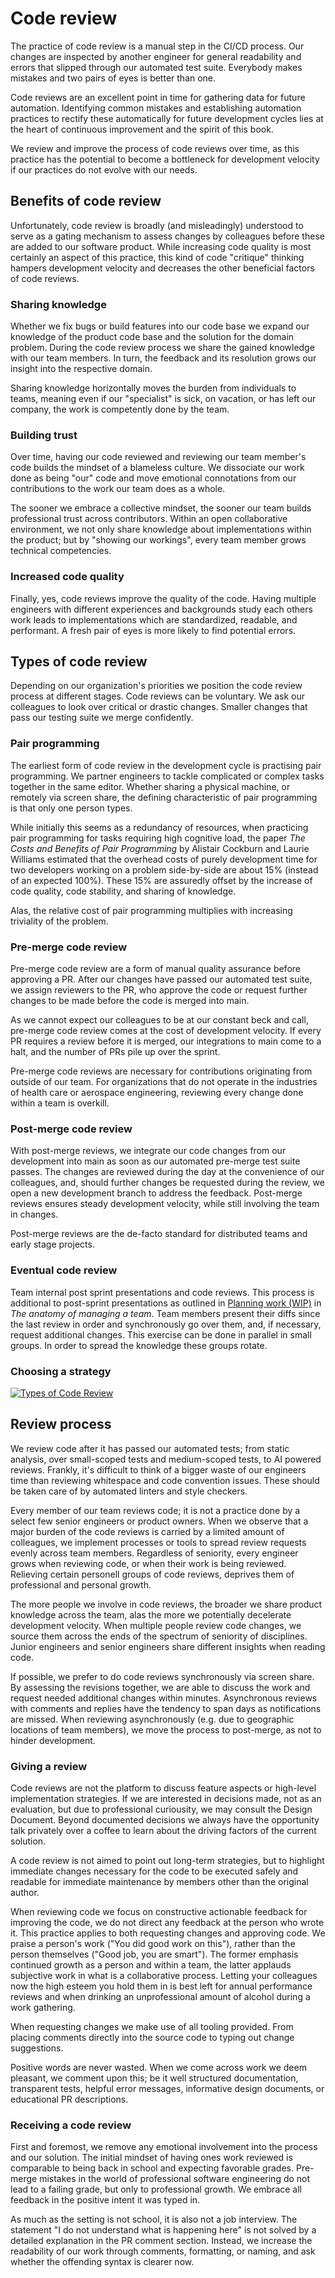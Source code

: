 # Code review

The practice of code review is a manual step in the CI/CD process. Our changes are inspected by another engineer for general readability and errors that slipped through our automated test suite. Everybody makes mistakes and two pairs of eyes is better than one.

Code reviews are an excellent point in time for gathering data for future automation. Identifying common mistakes and establishing automation practices to rectify these automatically for future development cycles lies at the heart of continuous improvement and the spirit of this book.

We review and improve the process of code reviews over time, as this practice has the potential to become a bottleneck for development velocity if our practices do not evolve with our needs.

## Benefits of code review

Unfortunately, code review is broadly (and misleadingly) understood to serve as a gating mechanism to assess changes by colleagues before these are added to our software product. While increasing code quality is most certainly an aspect of this practice, this kind of code "critique" thinking hampers development velocity and decreases the other beneficial factors of code reviews.

### Sharing knowledge

Whether we fix bugs or build features into our code base we expand our knowledge of the product code base and the solution for the domain problem. During the code review process we share the gained knowledge with our team members. In turn, the feedback and its resolution grows our insight into the respective domain.

Sharing knowledge horizontally moves the burden from individuals to teams, meaning even if our "specialist" is sick, on vacation, or has left our company, the work is competently done by the team.

### Building trust

Over time, having our code reviewed and reviewing our team member's code builds the mindset of a blameless culture. We dissociate our work done as being "our" code and move emotional connotations from our contributions to the work our team does as a whole.

The sooner we embrace a collective mindset, the sooner our team builds professional trust across contributors. Within an open collaborative environment, we not only share knowledge about implementations within the product; but by "showing our workings", every team member grows technical competencies.

### Increased code quality

Finally, yes, code reviews improve the quality of the code. Having multiple engineers with different experiences and backgrounds study each others work leads to implementations which are standardized, readable, and performant. A fresh pair of eyes is more likely to find potential errors.



## Types of code review

Depending on our organization's priorities we position the code review process at different stages.
Code reviews can be voluntary. We ask our colleagues to look over critical or drastic changes. Smaller changes that pass our testing suite we merge confidently.

### Pair programming

The earliest form of code review in the development cycle is practising pair programming. We partner engineers to tackle complicated or complex tasks together in the same editor. Whether sharing a physical machine, or remotely via screen share, the defining characteristic of pair programming is that only one person types.

While initially this seems as a redundancy of resources, when practicing pair programming for tasks requiring high cognitive load, the paper *The Costs and Benefits of Pair Programming* by Alistair Cockburn and Laurie Williams estimated that the overhead costs of purely development time for two developers working on a problem side-by-side are about 15% (instead of an expected 100%). These 15% are assuredly offset by the increase of code quality, code stability, and sharing of knowledge.

Alas, the relative cost of pair programming multiplies with increasing triviality of the problem.

### Pre-merge code review

Pre-merge code review are a form of manual quality assurance before approving a PR. After our changes have passed our automated test suite, we assign reviewers to the PR, who approve the code or request further changes to be made before the code is merged into main.

As we cannot expect our colleagues to be at our constant beck and call, pre-merge code review comes at the cost of development velocity. If every PR requires a review before it is merged, our integrations to main come to a halt, and the number of PRs pile up over the sprint.

Pre-merge code reviews are necessary for contributions originating from outside of our team. For organizations that do not operate in the industries of health care or aerospace engineering, reviewing every change done within a team is overkill.

### Post-merge code review

With post-merge reviews, we integrate our code changes from our development into main as soon as our automated pre-merge test suite passes. The changes are reviewed during the day at the convenience of our colleagues, and, should further changes be requested during the review, we open a new development branch to address the feedback. Post-merge reviews ensures steady development velocity, while still involving the team in changes.

Post-merge reviews are the de-facto standard for distributed teams and early stage projects.

### Eventual code review

Team internal post sprint presentations and code reviews. This process is additional to post-sprint presentations as outlined in [Planning work (WIP)]() in *The anatomy of managing a team*. Team members present their diffs since the last review in order and synchronously go over them, and, if necessary, request additional changes. This exercise can be done in parallel in small groups. In order to spread the knowledge these groups rotate.

### Choosing a strategy

[![Types of Code Review](../../../assets/images/book/anatomy-of-a-code-change/types-of-code-review.webp)](../../../assets/images/book/anatomy-of-a-code-change/types-of-code-review.png)

## Review process

We review code after it has passed our automated tests; from static analysis, over small-scoped tests and medium-scoped tests, to AI powered reviews. Frankly, it's difficult to think of a bigger waste of our engineers time than reviewing whitespace and code convention issues. These should be taken care of by automated linters and style checkers.

Every member of our team reviews code; it is not a practice done by a select few senior engineers or product owners. When we observe that a major burden of the code reviews is carried by a limited amount of colleagues, we implement processes or tools to spread review requests evenly across team members. Regardless of seniority, every engineer grows when reviewing code, or when their work is being reviewed. Relieving certain personell groups of code reviews, deprives them of professional and personal growth.

The more people we involve in code reviews, the broader we share product knowledge across the team, alas the more we potentially decelerate development velocity. When multiple people review code changes, we source them across the ends of the spectrum of seniority of disciplines. Junior engineers and senior engineers share different insights when reading code.

If possible, we prefer to do code reviews synchronously via screen share. By assessing the revisions together, we are able to discuss the work and request needed additional changes within minutes. Asynchronous reviews with comments and replies have the tendency to span days as notifications are missed. When reviewing asynchronously (e.g. due to geographic locations of team members), we move the process to post-merge, as not to hinder development.

### Giving a review

Code reviews are not the platform to discuss feature aspects or high-level implementation strategies. If we are interested in decisions made, not as an evaluation, but due to professional curiousity, we may consult the Design Document. Beyond documented decisions we always have the opportunity talk privately over a coffee to learn about the driving factors of the current solution.

A code review is not aimed to point out long-term strategies, but to highlight immediate changes necessary for the code to be executed safely and readable for immediate maintenance by members other than the original author.

When reviewing code we focus on constructive actionable feedback for improving the code, we do not direct any feedback at the person who wrote it. This practice applies to both requesting changes and approving code. We praise a person's work ("You did good work on this"), rather than the person themselves ("Good job, you are smart"). The former emphasis continued growth as a person and within a team, the latter applauds subjective work in what is a collaborative process. Letting your colleagues now the high esteem you hold them in is best left for annual performance reviews and when drinking an unprofessional amount of alcohol during a work gathering.

When requesting changes we make use of all tooling provided. From placing comments directly into the source code to typing out change suggestions.

Positive words are never wasted. When we come across work we deem pleasant, we comment upon this; be it well structured documentation, transparent tests, helpful error messages, informative design documents, or educational PR descriptions.

### Receiving a code review

First and foremost, we remove any emotional involvement into the process and our solution. The initial mindset of having ones work reviewed is comparable to being back in school and expecting favorable grades. Pre-merge mistakes in the world of professional software engineering do not lead to a failing grade, but only to professional growth. We embrace all feedback in the positive intent it was typed in.

As much as the setting is not school, it is also not a job interview. The statement "I do not understand what is happening here" is not solved by a detailed explanation in the PR comment section. Instead, we increase the readability of our work through comments, formatting, or naming, and ask whether the offending syntax is clearer now.
